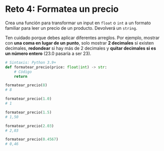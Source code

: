 # Reto 4: Formatea un precio

Crea una función para transformar un input en `float` o `int` a un formato familiar para leer un precio de un producto. Devolverá un `string`.

Ten cuidado porque debes aplicar diferentes arreglos. Por ejemplo, mostrar con **una coma en lugar de un punto**, solo mostrar **2 decimales** si existen decimales, **redondear** si hay más de 2 decimales y **quitar decimales si es un número entero** (23.0 pasaría a ser 23).

```python
# Sintaxis: Python 3.9+
def formatear_precio(price: float|int) -> str:
    # Código
    return

formatear_precio(8)
# 8

formatear_precio(1.0)
# 1

formatear_precio(1.5)
# 1,50

formatear_precio(2.03)
# 2,03

formatear_precio(0.4567)
# 0,46
```
